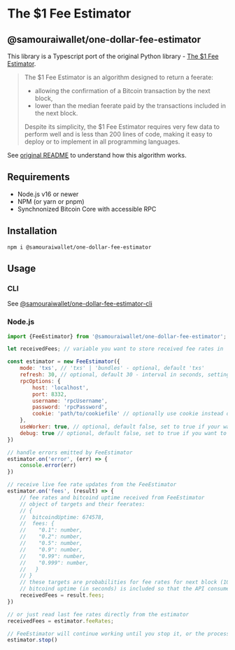 # The $1 Fee Estimator
## @samouraiwallet/one-dollar-fee-estimator

This library is a Typescript port of the original Python library - [The $1 Fee Estimator](https://code.samourai.io/oxt/one_dollar_fee_estimator/).

> The $1 Fee Estimator is an algorithm designed to return a feerate:
>
> - allowing the confirmation of a Bitcoin transaction by the next block,
> - lower than the median feerate paid by the transactions included in the next block.
>
> Despite its simplicity, the $1 Fee Estimator requires very few data to perform well and is less than 200 lines of code, making it easy to deploy or to implement in all programming languages.

See [original README](https://code.samourai.io/oxt/one_dollar_fee_estimator/-/blob/master/README.md) to understand how this algorithm works.

## Requirements
- Node.js v16 or newer
- NPM (or yarn or pnpm)
- Synchnonized Bitcoin Core with accessible RPC

## Installation
```shell
npm i @samouraiwallet/one-dollar-fee-estimator
```

## Usage

### CLI
See [@samouraiwallet/one-dollar-fee-estimator-cli](../estimator-cli)

### Node.js

```javascript
import {FeeEstimator} from '@samouraiwallet/one-dollar-fee-estimator';

let receivedFees; // variable you want to store received fee rates in

const estimator = new FeeEstimator({
    mode: 'txs', // 'txs' | 'bundles' - optional, default 'txs'
    refresh: 30, // optional, default 30 - interval in seconds, setting too low can cause unexpected errors
    rpcOptions: {
        host: 'localhost',
        port: 8332,
        username: 'rpcUsername',
        password: 'rpcPassword',
        cookie: 'path/to/cookiefile' // optionally use cookie instead of username & password
    },
    useWorker: true, // optional, default false, set to true if your want to run estimator in a worker thread to prevent blocking of main thread
    debug: true // optional, default false, set to true if you want to see debug logs
})

// handle errors emitted by FeeEstimator
estimator.on('error', (err) => {
    console.error(err)
})

// receive live fee rate updates from the FeeEstimator
estimator.on('fees', (result) => {
    // fee rates and bitcoind uptime received from FeeEstimator
    // object of targets and their feerates: 
    // {
    //  bitcoindUptime: 674578,
    //  fees: {
    //    "0.1": number,
    //    "0.2": number,
    //    "0.5": number,
    //    "0.9": number,
    //    "0.99": number,
    //    "0.999": number,
    //   }
    // }
    // these targets are probabilities for fee rates for next block (10%, 20%, 50%, ...)
    // bitcoind uptime (in seconds) is included so that the API consumer can decide if bitcoind has had enough uptime to have a synced mempool
    receivedFees = result.fees;
})

// or just read last fee rates directly from the estimator
receivedFees = estimator.feeRates;

// FeeEstimator will continue working until you stop it, or the process is terminated
estimator.stop()

```
